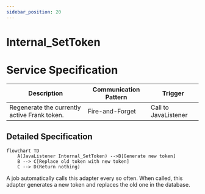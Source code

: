```yaml
---
sidebar_position: 20
---
```


# Internal_SetToken

# Service Specification
| Description | Communication Pattern | Trigger | 
| --- | --- | --- | 
| Regenerate the currently active Frank token. | Fire-and-Forget | Call to JavaListener

## Detailed Specification
```mermaid
flowchart TD
    A(JavaListener Internal_SetToken) -->B[Generate new token]
    B --> C[Replace old token with new token]
    C --> D(Return nothing)
```

A job automatically calls this adapter every so often. When called, this adapter generates a new token and replaces the old one in the database.